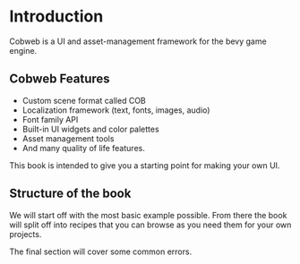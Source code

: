# Introduction
 Cobweb is a UI and asset-management framework for the bevy game engine.

## Cobweb Features
- Custom scene format called COB
- Localization framework (text, fonts, images, audio)
- Font family API
- Built-in UI widgets and color palettes
- Asset management tools
- And many quality of life features.

This book is intended to give you a starting point for making your own UI.

## Structure of the book

We will start off with the most basic example possible. From there the book will split off into recipes that you can browse as you need them for your own projects.

The final section will cover some common errors.
